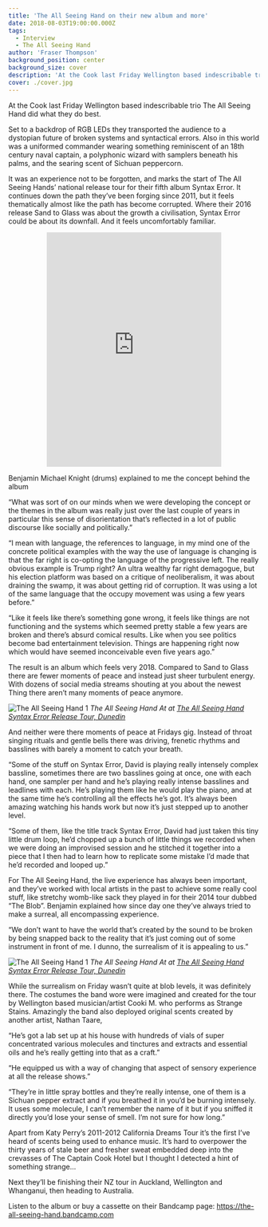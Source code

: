 ```yaml
---
title: 'The All Seeing Hand on their new album and more'
date: 2018-08-03T19:00:00.000Z
tags:
  - Interview
  - The All Seeing Hand
author: 'Fraser Thompson'
background_position: center
background_size: cover
description: 'At the Cook last Friday Wellington based indescribable trio The All Seeing Hand did what they do best.'
cover: ./cover.jpg
---
```


At the Cook last Friday Wellington based indescribable trio The All Seeing Hand did what they do best.

Set to a backdrop of RGB LEDs they transported the audience to a dystopian future of broken systems and syntactical errors. Also in this world was a uniformed commander wearing something reminiscent of an 18th century naval captain, a polyphonic wizard with samplers beneath his palms, and the searing scent of Sichuan peppercorn.

It was an experience not to be forgotten, and marks the start of The All Seeing Hands’ national release tour for their fifth album Syntax Error. It continues down the path they’ve been forging since 2011, but it feels thematically almost like the path has become corrupted. Where their 2016 release Sand to Glass was about the growth a civilisation, Syntax Error could be about its downfall. And it feels uncomfortably familiar.

<center><iframe style="border: 0; width: 350px; height: 470px;" src="https://bandcamp.com/EmbeddedPlayer/album=1396190530/size=large/bgcol=ffffff/linkcol=0687f5/tracklist=false/transparent=true/" seamless><a href="http://the-all-seeing-hand.bandcamp.com/album/syntax-error">Syntax Error by The All Seeing Hand</a></iframe></center>

Benjamin Michael Knight (drums) explained to me the concept behind the album

“What was sort of on our minds when we were developing the concept or the themes in the album was really just over the last couple of years in particular this sense of disorientation that’s reflected in a lot of public discourse like socially and politically.”

“I mean with language, the references to language, in my mind one of the concrete political examples with the way the use of language is changing is that the far right is co-opting the language of the progressive left. The really obvious example is Trump right? An ultra wealthy far right demagogue, but his election platform was based on a critique of neoliberalism, it was about draining the swamp, it was about getting rid of corruption. It was using a lot of the same language that the occupy movement was using a few years before.”

“Like it feels like there’s something gone wrong, it feels like things are not functioning and the systems which seemed pretty stable a few years are broken and there’s absurd comical results. Like when you see politics become bad entertainment television. Things are happening right now which would have seemed inconceivable even five years ago.”

The result is an album which feels very 2018. Compared to Sand to Glass there are fewer moments of peace and instead just sheer turbulent energy. With dozens of social media streams shouting at you about the newest Thing there aren’t many moments of peace anymore.

![The All Seeing Hand 1](../../gigs/2018-7-27-the-all-seeing-hand-syntax-error-release-tour/the_all_seeing_hand/P1330422_DxO.jpg)
_The All Seeing Hand At at <a title='The All Seeing Hand Syntax Error Release Tour' href='/gigs/the-all-seeing-hand-syntax-error-release-tour/'>The All Seeing Hand Syntax Error Release Tour, Dunedin</a>_

And neither were there moments of peace at Fridays gig. Instead of throat singing rituals and gentle bells there was driving, frenetic rhythms and basslines with barely a moment to catch your breath.

“Some of the stuff on Syntax Error, David is playing really intensely complex bassline, sometimes there are two basslines going at once, one with each hand, one sampler per hand and he’s playing really intense basslines and leadlines with each. He’s playing them like he would play the piano, and at the same time he’s controlling all the effects he’s got. It’s always been amazing watching his hands work but now it’s just stepped up to another level.

“Some of them, like the title track Syntax Error, David had just taken this tiny little drum loop, he’d chopped up a bunch of little things we recorded when we were doing an improvised session and he stitched it together into a piece that I then had to learn how to replicate some mistake I’d made that he’d recorded and looped up.”

For The All Seeing Hand, the live experience has always been important, and they’ve worked with local artists in the past to achieve some really cool stuff, like stretchy womb-like sack they played in for their 2014 tour dubbed “The Blob”. Benjamin explained how since day one they’ve always tried to make a surreal, all encompassing experience.

“We don’t want to have the world that’s created by the sound to be broken by being snapped back to the reality that it’s just coming out of some instrument in front of me. I dunno, the surrealism of it is appealing to us.”

![The All Seeing Hand 1](../../gigs/2018-7-27-the-all-seeing-hand-syntax-error-release-tour/the_all_seeing_hand/P1330608_DxO.jpg)
_The All Seeing Hand At at <a title='The All Seeing Hand Syntax Error Release Tour' href='/gigs/the-all-seeing-hand-syntax-error-release-tour/'>The All Seeing Hand Syntax Error Release Tour, Dunedin</a>_

While the surrealism on Friday wasn’t quite at blob levels, it was definitely there. The costumes the band wore were imagined and created for the tour by Wellington based musician/artist Cooki M. who performs as Strange Stains. Amazingly the band also deployed original scents created by another artist, Nathan Taare,

“He’s got a lab set up at his house with hundreds of vials of super concentrated various molecules and tinctures and extracts and essential oils and he’s really getting into that as a craft.”

“He equipped us with a way of changing that aspect of sensory experience at all the release shows.”

“They’re in little spray bottles and they’re really intense, one of them is a Sichuan pepper extract and if you breathed it in you’d be burning intensely. It uses some molecule, I can’t remember the name of it but if you sniffed it directly you’d lose your sense of smell. I’m not sure for how long.”

Apart from Katy Perry’s 2011-2012 California Dreams Tour it’s the first I’ve heard of scents being used to enhance music. It’s hard to overpower the thirty years of stale beer and fresher sweat embedded deep into the crevasses of The Captain Cook Hotel but I thought I detected a hint of something strange...

Next they’ll be finishing their NZ tour in Auckland, Wellington and Whanganui, then heading to Australia.

Listen to the album or buy a cassette on their Bandcamp page: https://the-all-seeing-hand.bandcamp.com
